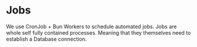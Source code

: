 # Jobs

We use CronJob + Bun Workers to schedule automated jobs.
Jobs are whole self fully contained processes. Meaning that they themselves need to establish a Database connection.
